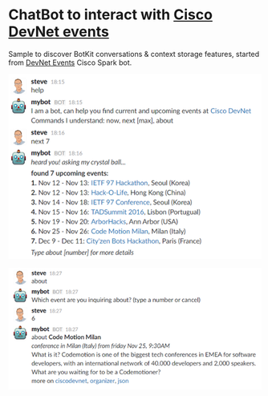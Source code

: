 # ChatBot to interact with [Cisco DevNet events](https://developer.cisco.com/site/devnet/events-contests/events/) 

Sample to discover BotKit conversations & context storage features, 
started from [DevNet Events](https://github.com/CiscoDevNet/node-sparkbot-samples/tree/master/examples/devnet) Cisco Spark bot.


![](img/devnetbot-help-next.png)



![](img/devnetbot-about-conversation.png)